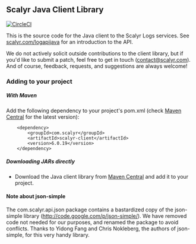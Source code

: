 Scalyr Java Client Library
---
[![CircleCI](https://circleci.com/gh/scalyr/Scalyr-Java-Client/tree/master.svg?style=svg)](https://circleci.com/gh/scalyr/Scalyr-Java-Client/tree/master)

This is the source code for the Java client to the Scalyr Logs services.
See [scalyr.com/logapijava](https://www.scalyr.com/help/java-api) for an introduction to the
API.

We do not actively solicit outside contributions to the client library, but if you'd
like to submit a patch, feel free to get in touch (contact@scalyr.com). And of course,
feedback, requests, and suggestions are always welcome!


### Adding to your project

##### With Maven

Add the following dependency to your project's pom.xml (check [Maven Central](http://search.maven.org/#search%7Cga%7C1%7Cscalyr%20scalyr-client) for the latest version):

        <dependency>
            <groupId>com.scalyr</groupId>
            <artifactId>scalyr-client</artifactId>
            <version>6.0.19</version>
        </dependency>


##### Downloading JARs directly

* Download the Java client library from [Maven Central](https://oss.sonatype.org/content/groups/public/com/scalyr/scalyr-client/6.0.19/scalyr-client-6.0.19.jar) and add it to your project.


#### Note about json-simple

The com.scalyr.api.json package contains a bastardized copy of the json-simple library
(http://code.google.com/p/json-simple/). We have removed code not needed for our
purposes, and renamed the package to avoid conflicts. Thanks to Yidong Fang and Chris
Nokleberg, the authors of json-simple, for this very handy library.
